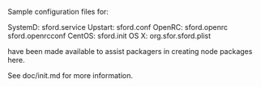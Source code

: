 Sample configuration files for:

SystemD: sford.service
Upstart: sford.conf
OpenRC:  sford.openrc
         sford.openrcconf
CentOS:  sford.init
OS X:    org.sfor.sford.plist

have been made available to assist packagers in creating node packages here.

See doc/init.md for more information.

